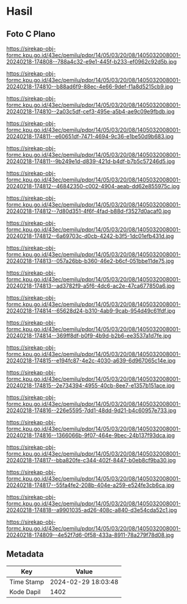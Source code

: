 # Hasil

## Foto C Plano

https://sirekap-obj-formc.kpu.go.id/43ec/pemilu/pdpr/14/05/03/20/08/1405032008001-20240218-174808--788a4c32-e9e1-445f-b233-ef0962c92d5b.jpg

https://sirekap-obj-formc.kpu.go.id/43ec/pemilu/pdpr/14/05/03/20/08/1405032008001-20240218-174810--b88ad6f9-88ec-4e66-9def-f1a8d5215cb9.jpg

https://sirekap-obj-formc.kpu.go.id/43ec/pemilu/pdpr/14/05/03/20/08/1405032008001-20240218-174810--2a03c5df-cef3-495e-a5b4-ae9c09e9fbdb.jpg

https://sirekap-obj-formc.kpu.go.id/43ec/pemilu/pdpr/14/05/03/20/08/1405032008001-20240218-174811--e60651df-7471-4694-9c36-e1be50d9b683.jpg

https://sirekap-obj-formc.kpu.go.id/43ec/pemilu/pdpr/14/05/03/20/08/1405032008001-20240218-174811--9b249e1d-d839-421d-b4df-b7b5c57246d5.jpg

https://sirekap-obj-formc.kpu.go.id/43ec/pemilu/pdpr/14/05/03/20/08/1405032008001-20240218-174812--46842350-c002-4904-aeab-dd62e855975c.jpg

https://sirekap-obj-formc.kpu.go.id/43ec/pemilu/pdpr/14/05/03/20/08/1405032008001-20240218-174812--7d80d351-4f6f-4fad-b88d-f3527d0acaf0.jpg

https://sirekap-obj-formc.kpu.go.id/43ec/pemilu/pdpr/14/05/03/20/08/1405032008001-20240218-174812--6a69703c-d0cb-4242-b3f5-1dc01efb431d.jpg

https://sirekap-obj-formc.kpu.go.id/43ec/pemilu/pdpr/14/05/03/20/08/1405032008001-20240218-174813--057a26bb-b360-46e2-b6cf-051bbe11de75.jpg

https://sirekap-obj-formc.kpu.go.id/43ec/pemilu/pdpr/14/05/03/20/08/1405032008001-20240218-174813--ad3782f9-a5f6-4dc6-ac2e-47ca677850a6.jpg

https://sirekap-obj-formc.kpu.go.id/43ec/pemilu/pdpr/14/05/03/20/08/1405032008001-20240218-174814--65628d24-b310-4ab9-9cab-954d49c61fdf.jpg

https://sirekap-obj-formc.kpu.go.id/43ec/pemilu/pdpr/14/05/03/20/08/1405032008001-20240218-174814--369ff8df-b0f9-4b9d-b2b6-ee3537a1d7fe.jpg

https://sirekap-obj-formc.kpu.go.id/43ec/pemilu/pdpr/14/05/03/20/08/1405032008001-20240218-174815--e194fc87-4e2c-4030-a639-6d967065c14e.jpg

https://sirekap-obj-formc.kpu.go.id/43ec/pemilu/pdpr/14/05/03/20/08/1405032008001-20240218-174815--2e734394-4955-40cb-8ee7-e1357b151ace.jpg

https://sirekap-obj-formc.kpu.go.id/43ec/pemilu/pdpr/14/05/03/20/08/1405032008001-20240218-174816--226e5595-7dd1-48dd-9d21-b4c60957e733.jpg

https://sirekap-obj-formc.kpu.go.id/43ec/pemilu/pdpr/14/05/03/20/08/1405032008001-20240218-174816--1366066b-9f07-464e-9bec-24b137f93dca.jpg

https://sirekap-obj-formc.kpu.go.id/43ec/pemilu/pdpr/14/05/03/20/08/1405032008001-20240218-174817--bba820fe-c344-402f-8447-b0eb8cf9ba30.jpg

https://sirekap-obj-formc.kpu.go.id/43ec/pemilu/pdpr/14/05/03/20/08/1405032008001-20240218-174817--55fa4fe2-208b-404e-a259-e524fe3cb6ca.jpg

https://sirekap-obj-formc.kpu.go.id/43ec/pemilu/pdpr/14/05/03/20/08/1405032008001-20240218-174818--a9901035-ad26-408c-a840-d3e54cda52c1.jpg

https://sirekap-obj-formc.kpu.go.id/43ec/pemilu/pdpr/14/05/03/20/08/1405032008001-20240218-174809--4e52f7d6-0f58-433a-8911-78a279f78d08.jpg


## Metadata

| Key        | Value               |
| ---------- | ------------------- |
| Time Stamp | 2024-02-29 18:03:48 |
| Kode Dapil | 1402                |



